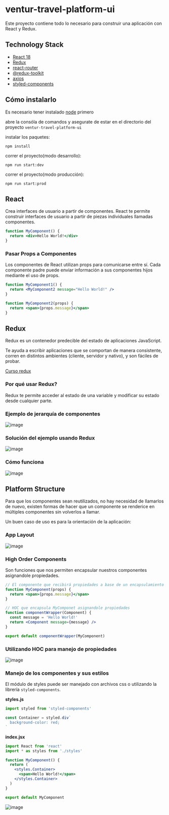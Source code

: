 # ventur-travel-platform-ui

Este proyecto contiene todo lo necesario para construir una aplicación con React y Redux.

## Technology Stack

- [React 18](https://es.react.dev)
- [Redux](https://es.redux.js.org)
- [react-router](https://reactrouter.com/)
- [@redux-toolkit](https://redux-toolkit.js.org/)
- [axios](https://axios-http.com/)
- [styled-components](https://styled-components.com/)

## Cómo instalarlo

Es necesario tener instalado [node](https://nodejs.org/es/download) primero

abre la consóla de comandos y asegurate de estar en el directorio del proyecto `ventur-travel-platform-ui`

instalar los paquetes:

```
npm install
```

correr el proyecto(modo desarrollo):

```
npm run start:dev
```

correr el proyecto(modo producción):

```
npm run start:prod
```

## React

Crea interfaces de usuario a partir de componentes. React te permite construir interfaces de usuario a partir de piezas individuales llamadas componentes.

```jsx
function MyComponent() {
  return <div>Hello World!</div>
}
```

### Pasar Props a Componentes

Los componentes de React utilizan props para comunicarse entre sí. Cada componente padre puede enviar información a sus componentes hijos mediante el uso de props.

```jsx
function MyComponent1() {
  return <MyComponent2 message="Hello World!" />
}

function MyComponent2(props) {
  return <span>{props.message}</span>
}
```

## Redux

Redux es un contenedor predecible del estado de aplicaciones JavaScript.

Te ayuda a escribir aplicaciones que se comportan de manera consistente, corren en distintos ambientes (cliente, servidor y nativo), y son fáciles de probar.

[Curso redux](https://app.egghead.io/playlists/fundamentals-of-redux-course-from-dan-abramov-bd5cc867)

### Por qué usar Redux?

Redux te permite acceder al estado de una variable y modificar su estado desde cualquier parte.

### Ejemplo de jerarquía de componentes

![image](https://github.com/luiscelano/react-resources/assets/57637647/3d8dfc33-e28a-4303-9122-9d611f262477)

### Solución del ejemplo usando Redux

![image](https://github.com/luiscelano/react-resources/assets/57637647/961e12ae-6b56-4d96-ad42-ffcfcebfba8e)

### Cómo funciona

![image](https://github.com/luiscelano/react-resources/assets/57637647/8fde01a8-230a-48be-b0e3-d9fa68e6d427)

## Platform Structure

Para que los componentes sean reutilizados, no hay necesidad de llamarlos de nuevo, existen formas de hacer que un componente se renderice en múltiples componentes sin volverlos a llamar.

Un buen caso de uso es para la orientación de la aplicación:

### App Layout

![image](https://github.com/luiscelano/react-resources/assets/57637647/41249387-464f-4289-9af2-4c24004b7d25)

### High Order Components

Son funciones que nos permiten encapsular nuestros componentes asignandole propiedades.

```jsx
// El componente que recibirá propiedades a base de un encapsulamiento
function MyComponent(props) {
  return <span>{props.message}</span>
}

// HOC que encapsula MyComponet asignandole propiedades
function componentWrapper(Component) {
  const message = 'Hello World!'
  return <Component message={message} />
}

export default componentWrapper(MyComponent)
```

### Utilizando HOC para manejo de propiedades

![image](https://github.com/luiscelano/react-resources/assets/57637647/910883ca-1df1-4fbd-a446-33fdaab9609a)

### Manejo de los componentes y sus estilos

El módulo de styles puede ser manejado con archivos css o utilizando la librería `styled-components`.

**styles.js**

```js
import styled from 'styled-components'

const Container = styled.div`
  background-color: red;
`
```

**index.jsx**

```jsx
import React from 'react'
import * as styles from './styles'

function MyComponent() {
  return (
    <styles.Container>
      <span>Hello World!</span>
    </styles.Container>
  )
}

export default MyComponent
```

![image](https://github.com/luiscelano/react-resources/assets/57637647/63e342bc-95dd-42b8-b1b6-b76efe08509d)
